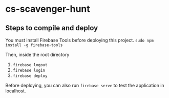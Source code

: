 # cs-scavenger-hunt

## Steps to compile and deploy
You must install Firebase Tools before deploying this project.
`sudo npm install -g firebase-tools`

Then, inside the root directory
1. `firebase logout`
2. `firebase login`
3. `firebase deploy`

Before deploying, you can also run `firebase serve` to test the application in localhost.
